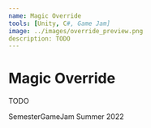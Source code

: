 ```yaml
---
name: Magic Override
tools: [Unity, C#, Game Jam]
image: ../images/override_preview.png
description: TODO
---
```


# **Magic Override**
TODO

SemesterGameJam Summer 2022